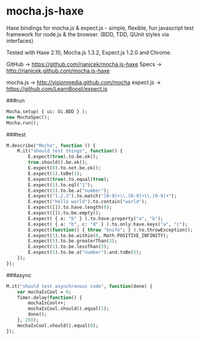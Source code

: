 mocha.js-haxe
=============

Haxe bindings for mocha.js & expect.js - simple, flexible, fun javascript test framework for node.js & the browser. (BDD, TDD, QUnit styles via interfaces)

Tested with Haxe 2.10, Mocha.js 1.3.2, Expect.js 1.2.0 and Chrome.

GitHub -> https://github.com/rjanicek/mocha.js-haxe
Specs -> http://rjanicek.github.com/mocha.js-haxe

mocha.js -> http://visionmedia.github.com/mocha
expect.js -> https://github.com/LearnBoost/expect.js

###run
```haxe
Mocha.setup( { ui: Ui.BDD } );
new MochaSpec();
Mocha.run();
```

###test
```haxe
M.describe("Mocha", function () {
	M.it("should test things", function() {
		E.expect(true).to.be.ok();
		true.should().be.ok();
		E.expect(0).to.not.be.ok();
		E.expect(1).toBe(1);
		E.expect(true).to.equal(true);
		E.expect(1).to.eql("1");
		E.expect(5).to.be.a("number");
		E.expect("1.2.3").to.match("[0-9]+\\.[0-9]+\\.[0-9]+");
		E.expect("hello world").to.contain("world");
		E.expect([]).to.have.length(0);
		E.expect([]).to.be.empty();
		E.expect( { a: "b" } ).to.have.property("a", "b");
		E.expect( { a: "b", c: "d" } ).to.only.have.keys("a", "c");
		E.expect(function() { throw "knife"; } ).to.throwException();
		E.expect(1).to.be.within(0, Math.POSITIVE_INFINITY);
		E.expect(5).to.be.greaterThan(3);
		E.expect(1).to.be.lessThan(3);
		E.expect(5).to.be.a("number").and.toBe(5);
	});
});
```
###async
```haxe
M.it("should test asynchronous code", function(done) {
	var mochaIsCool = 0;
	Timer.delay(function() {
		mochaIsCool++;
		mochaIsCool.should().equal(1);
		done();
	}, 250);
	mochaIsCool.should().equal(0);
});
```